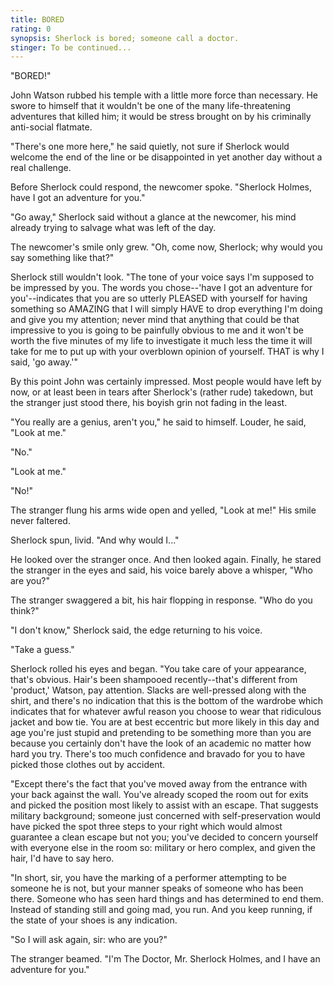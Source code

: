 ```yaml
---
title: BORED
rating: 0
synopsis: Sherlock is bored; someone call a doctor.
stinger: To be continued...
---
```


"BORED!"

John Watson rubbed his temple with a little more force than necessary. He swore to himself that it wouldn't be one of the many life-threatening adventures that killed him; it would be stress brought on by his criminally anti-social flatmate.

"There's one more here," he said quietly, not sure if Sherlock would welcome the end of the line or be disappointed in yet another day without a real challenge.

Before Sherlock could respond, the newcomer spoke. "Sherlock Holmes, have I got an adventure for you."

"Go away," Sherlock said without a glance at the newcomer, his mind already trying to salvage what was left of the day.

The newcomer's smile only grew. "Oh, come now, Sherlock; why would you say something like that?"

Sherlock still wouldn't look. "The tone of your voice says I'm supposed to be impressed by you. The words you chose--'have I got an adventure for you'--indicates that you are so utterly PLEASED with yourself for having something so AMAZING that I will simply HAVE to drop everything I'm doing and give you my attention; never mind that anything that could be that impressive to you is going to be painfully obvious to me and it won't be worth the five minutes of my life to investigate it much less the time it will take for me to put up with your overblown opinion of yourself. THAT is why I said, 'go away.'"

By this point John was certainly impressed. Most people would have left by now, or at least been in tears after Sherlock's (rather rude) takedown, but the stranger just stood there, his boyish grin not fading in the least.

"You really are a genius, aren't you," he said to himself. Louder, he said, "Look at me."

"No."

"Look at me."

"No!"

The stranger flung his arms wide open and yelled, "Look at me!" His smile never faltered.

Sherlock spun, livid. "And why would I..."

He looked over the stranger once. And then looked again. Finally, he stared the stranger in the eyes and said, his voice barely above a whisper, "Who are you?"

The stranger swaggered a bit, his hair flopping in response. "Who do you think?"

"I don't know," Sherlock said, the edge returning to his voice.

"Take a guess."

Sherlock rolled his eyes and began. "You take care of your appearance, that's obvious. Hair's been shampooed recently--that's different from 'product,' Watson, pay attention. Slacks are well-pressed along with the shirt, and there's no indication that this is the bottom of the wardrobe which indicates that for whatever awful reason you choose to wear that ridiculous jacket and bow tie. You are at best eccentric but more likely in this day and age you're just stupid and pretending to be something more than you are because you certainly don't have the look of an academic no matter how hard you try. There's too much confidence and bravado for you to have picked those clothes out by accident.

"Except there's the fact that you've moved away from the entrance with your back against the wall. You've already scoped the room out for exits and picked the position most likely to assist with an escape. That suggests military background; someone just concerned with self-preservation would have picked the spot three steps to your right which would almost guarantee a clean escape but not you; you've decided to concern yourself with everyone else in the room so: military or hero complex, and given the hair, I'd have to say hero.

"In short, sir, you have the marking of a performer attempting to be someone he is not, but your manner speaks of someone who has been there. Someone who has seen hard things and has determined to end them. Instead of standing still and going mad, you run. And you keep running, if the state of your shoes is any indication.

"So I will ask again, sir: who are you?"

The stranger beamed. "I'm The Doctor, Mr. Sherlock Holmes, and I have an adventure for you."
